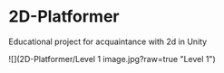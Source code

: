 # 2D-Platformer
 Educational project for acquaintance with 2d in Unity

![](2D-Platformer/Level 1 image.jpg?raw=true "Level 1")
